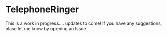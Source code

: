 # TelephoneRinger

This is a work in progress.... updates to come!
If you have any suggestions, plase let me know by opening an Issue
